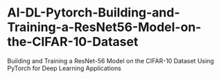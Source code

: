 # AI-DL-Pytorch-Building-and-Training-a-ResNet56-Model-on-the-CIFAR-10-Dataset
Building and Training a ResNet-56 Model on the CIFAR-10 Dataset Using PyTorch for Deep Learning Applications
